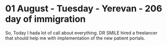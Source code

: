 # 01 August - Tuesday - Yerevan - 206 day of immigration

So, Today I hada lot of call about everything. DR SMILE hired a freelancer that should help me with implementation of the new patient portals. 